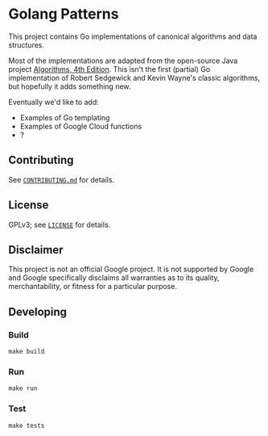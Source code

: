 # Golang Patterns

This project contains Go implementations of canonical algorithms and data structures.

Most of the implementations are adapted from the open-source Java project [Algorithms, 4th Edition](https://github.com/kevin-wayne/algs4). This isn't the first (partial) Go implementation of Robert Sedgewick and Kevin Wayne's classic algorithms, but hopefully it adds something new.

Eventually we'd like to add:

* Examples of Go templating
* Examples of Google Cloud functions
* ?

## Contributing

See [`CONTRIBUTING.md`](CONTRIBUTING.md) for details.

## License

GPLv3; see [`LICENSE`](LICENSE) for details.

## Disclaimer

This project is not an official Google project. It is not supported by
Google and Google specifically disclaims all warranties as to its quality,
merchantability, or fitness for a particular purpose.

## Developing

### Build

    make build

### Run

    make run

### Test

    make tests
